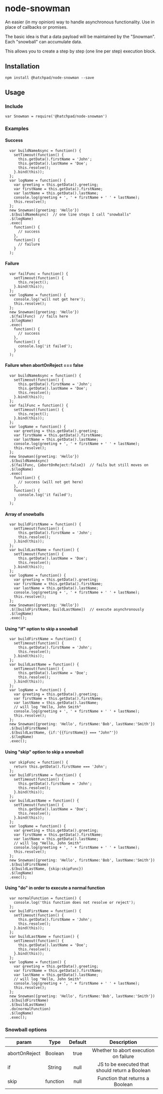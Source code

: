 # node-snowman

An easier (in my opinion) way to handle asynchronous functionality. Use in place of callbacks or promises.

The basic idea is that a data payload will be maintained by the "Snowman". Each "snowball" can accumulate data.

This allows you to create a step by step (one line per step) execution block.

## Installation

`npm install @hatchpad/node-snowman --save`

## Usage

### Include

`var Snowman = require('@hatchpad/node-snowman')`

### Examples
#### Success
```
  var buildNameAsync = function() {
    setTimeout(function() {
      this.getData().firstName = 'John';
      this.getData().lastName = 'Doe';
      this.resolve();
    }.bind(this));
  };
  var logName = function() {
    var greeting = this.getData().greeting;
    var firstName = this.getData().firstName;
    var lastName = this.getData().lastName;
    console.log(greeting + ', ' + firstName + ' ' + lastName);
    this.resolve();
  };
  new Snowman({greeting: 'Hello'})
  .$(buildNameAsync)  // one line steps I call "snowballs"
  .$(logName)
  .exec(
    function() {
      // success
    },
    function() {
      // failure
    }
  );
```
#### Failure
```
  var failFunc = function() {
    setTimeout(function() {
      this.reject();
    }.bind(this));
  };
  var logName = function() {
    console.log('will not get here');
    this.resolve();
  };
  new Snowman({greeting: 'Hello'})
  .$(failFunc)  // fails here
  .$(logName)
  .exec(
    function() {
      // success
    },
    function() {
      console.log('it failed');
    }
  );
```
#### Failure when abortOnReject === false
```
  var buildNameAsync = function() {
    setTimeout(function() {
      this.getData().firstName = 'John';
      this.getData().lastName = 'Doe';
      this.resolve();
    }.bind(this));
  };
  var failFunc = function() {
    setTimeout(function() {
      this.reject();
    }.bind(this));
  };
  var logName = function() {
    var greeting = this.getData().greeting;
    var firstName = this.getData().firstName;
    var lastName = this.getData().lastName;
    console.log(greeting + ', ' + firstName + ' ' + lastName);
    this.resolve();
  };
  new Snowman({greeting: 'Hello'})
  .$(buildNameAsync)
  .$(failFunc, {abortOnReject:false})  // fails but still moves on
  .$(logName)
  .exec(
    function() {
      // success (will not get here)
    },
    function() {
      console.log('it failed');
    }
  );
```
#### Array of snowballs
```
  var buildFirstName = function() {
    setTimeout(function() {
      this.getData().firstName = 'John';
      this.resolve();
    }.bind(this));
  };
  var buildLastName = function() {
    setTimeout(function() {
      this.getData().lastName = 'Doe';
      this.resolve();
    }.bind(this));
  };
  var logName = function() {
    var greeting = this.getData().greeting;
    var firstName = this.getData().firstName;
    var lastName = this.getData().lastName;
    console.log(greeting + ', ' + firstName + ' ' + lastName);
    this.resolve();
  };
  new Snowman({greeting: 'Hello'})
  .$([buildFirstName, buildLastName])  // execute asynchronously
  .$(logName)
  .exec();
```
#### Using "if" option to skip a snowball
```
  var buildFirstName = function() {
    setTimeout(function() {
      this.getData().firstName = 'John';
      this.resolve();
    }.bind(this));
  };
  var buildLastName = function() {
    setTimeout(function() {
      this.getData().lastName = 'Doe';
      this.resolve();
    }.bind(this));
  };
  var logName = function() {
    var greeting = this.getData().greeting;
    var firstName = this.getData().firstName;
    var lastName = this.getData().lastName;
    // will log "Hello, John Smith"
    console.log(greeting + ', ' + firstName + ' ' + lastName);
    this.resolve();
  };
  new Snowman({greeting: 'Hello', firstName:'Bob', lastName:'Smith'})
  .$(buildFirstName)
  .$(buildLastName, {if:'{{firstName}} === "John"'})
  .$(logName)
  .exec();
```
#### Using "skip" option to skip a snowball
```
  var skipFunc = function() {
    return this.getData().firstName === 'John';
  };
  var buildFirstName = function() {
    setTimeout(function() {
      this.getData().firstName = 'John';
      this.resolve();
    }.bind(this));
  };
  var buildLastName = function() {
    setTimeout(function() {
      this.getData().lastName = 'Doe';
      this.resolve();
    }.bind(this));
  };
  var logName = function() {
    var greeting = this.getData().greeting;
    var firstName = this.getData().firstName;
    var lastName = this.getData().lastName;
    // will log "Hello, John Smith"
    console.log(greeting + ', ' + firstName + ' ' + lastName);
    this.resolve();
  };
  new Snowman({greeting: 'Hello', firstName:'Bob', lastName:'Smith'})
  .$(buildFirstName)
  .$(buildLastName, {skip:skipFunc})
  .$(logName)
  .exec();
```
#### Using "do" in order to execute a normal function
```
  var normalFunction = function() {
    console.log('this function does not resolve or reject');
  };
  var buildFirstName = function() {
    setTimeout(function() {
      this.getData().firstName = 'John';
      this.resolve();
    }.bind(this));
  };
  var buildLastName = function() {
    setTimeout(function() {
      this.getData().lastName = 'Doe';
      this.resolve();
    }.bind(this));
  };
  var logName = function() {
    var greeting = this.getData().greeting;
    var firstName = this.getData().firstName;
    var lastName = this.getData().lastName;
    // will log "Hello, John Smith"
    console.log(greeting + ', ' + firstName + ' ' + lastName);
    this.resolve();
  };
  new Snowman({greeting: 'Hello', firstName:'Bob', lastName:'Smith'})
  .$(buildFirstName)
  .$(buildLastName)
  .do(normalFunction)
  .$(logName)
  .exec();
```
### Snowball options
| param         | Type          | Default | Description
| ------------- |:-------------:| :------:| :------------:
| abortOnReject | Boolean       | true    | Whether to abort execution on failure
| if            | String        | null    | JS to be executed that should return a Boolean
| skip          | function      | null    | Function that returns a Boolean
